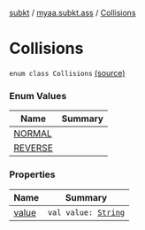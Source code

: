 [subkt](../../index.md) / [myaa.subkt.ass](../index.md) / [Collisions](./index.md)

# Collisions

`enum class Collisions` [(source)](https://github.com/Myaamori/SubKt/blob/0.1.13/src/main/kotlin/myaa/subkt/ass/parser.kt#L751)

### Enum Values

| Name | Summary |
|---|---|
| [NORMAL](-n-o-r-m-a-l.md) |  |
| [REVERSE](-r-e-v-e-r-s-e.md) |  |

### Properties

| Name | Summary |
|---|---|
| [value](value.md) | `val value: `[`String`](https://kotlinlang.org/api/latest/jvm/stdlib/kotlin/-string/index.html) |
